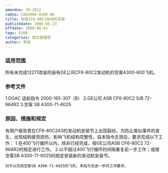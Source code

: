```yaml
---
amendno: 39-2912
cadno: CAD2000-A300-06
title: 检查CF6-80C2发动机吊架
publishdate: 2000-05-23
effdate: 2000-06-01
tags: A300
categories: 西北管理局
author: 李锐
---
```


### 适用范围 
所有未完成12271改装的装有GE公司CF6-80C2发动机的空客A300-600飞机。

<!--more-->
### 参考文件
1.DGAC 适航指令 2000-165-307（B）
    2.GE公司 ASB CF6-80C2 S/B 72-964R2 
    3.空客
 SB A300-71-6025 

### 原因、措施和规定 
有用户报告曾在CF6-80C2A3的发动机安装节上出现裂纹，为防止类似事件的发生，出现结构疲劳损伤，影响飞机结构完整性，自本指令生效后，要求完成以下工作： 
    1.在400飞行循环以内，除非已经完成，按GE公司ASB CF6-80C2 72-964R2的规定进行工作。 
    2.以不超过400飞行循环的间隔重复前一步工作；或按空客SB A300-71-6025的规定安装新的发动机安装节。 

    对于以完成空客SB A300-71-6025的飞机，本指令无进一步的工作要求。
  
